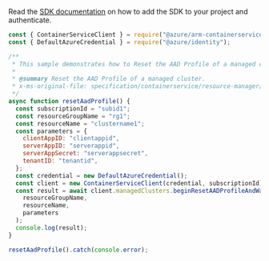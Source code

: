 Read the [SDK documentation](https://github.com/Azure/azure-sdk-for-js/blob/%40azure%2Farm-containerservice_16.1.0/sdk/containerservice/arm-containerservice/README.md) on how to add the SDK to your project and authenticate.

```javascript
const { ContainerServiceClient } = require("@azure/arm-containerservice");
const { DefaultAzureCredential } = require("@azure/identity");

/**
 * This sample demonstrates how to Reset the AAD Profile of a managed cluster.
 *
 * @summary Reset the AAD Profile of a managed cluster.
 * x-ms-original-file: specification/containerservice/resource-manager/Microsoft.ContainerService/stable/2022-04-01/examples/ManagedClustersResetAADProfile.json
 */
async function resetAadProfile() {
  const subscriptionId = "subid1";
  const resourceGroupName = "rg1";
  const resourceName = "clustername1";
  const parameters = {
    clientAppID: "clientappid",
    serverAppID: "serverappid",
    serverAppSecret: "serverappsecret",
    tenantID: "tenantid",
  };
  const credential = new DefaultAzureCredential();
  const client = new ContainerServiceClient(credential, subscriptionId);
  const result = await client.managedClusters.beginResetAADProfileAndWait(
    resourceGroupName,
    resourceName,
    parameters
  );
  console.log(result);
}

resetAadProfile().catch(console.error);
```
